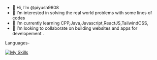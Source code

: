 - 👋 Hi, I’m @piyush9808
- 👀 I’m interested in solving the real world problems with some lines of codes
- 🌱 I’m currently learning CPP,Java,Javascript,ReactJS,TailwindCSS,
- 💞️ I’m looking to collaborate on building websites and apps for developement .

Languages-


[![My Skills](https://skillicons.dev/icons?i=js,html,css,wasm)](https://skillicons.dev)

